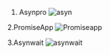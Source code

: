 1. Asynpro
![asyn](https://github.com/user-attachments/assets/6c77a555-c92b-4775-a3eb-001b357a879a)

2.PromiseApp
![Promiseapp](https://github.com/user-attachments/assets/97c17636-a368-4877-94bd-c57da45ee63b)

3.Asynwait
![asynwait](https://github.com/user-attachments/assets/cad96875-4a94-4dae-b6cc-7c33991ed169)
















































